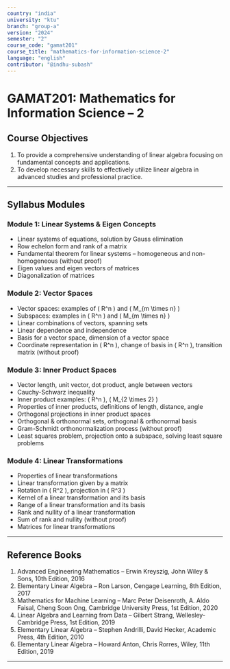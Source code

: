 ```yaml
---
country: "india"
university: "ktu"
branch: "group-a"
version: "2024"
semester: "2"
course_code: "gamat201"
course_title: "mathematics-for-information-science-2"
language: "english"
contributor: "@indhu-subash"
---
```


# GAMAT201: Mathematics for Information Science – 2  

## Course Objectives  

1. To provide a comprehensive understanding of linear algebra focusing on fundamental concepts and applications.  
2. To develop necessary skills to effectively utilize linear algebra in advanced studies and professional practice.  

---

## Syllabus Modules  

### Module 1: Linear Systems & Eigen Concepts  
- Linear systems of equations, solution by Gauss elimination  
- Row echelon form and rank of a matrix  
- Fundamental theorem for linear systems – homogeneous and non-homogeneous (without proof)  
- Eigen values and eigen vectors of matrices  
- Diagonalization of matrices  

### Module 2: Vector Spaces  
- Vector spaces: examples of \( R^n \) and \( M_{m \times n} \)  
- Subspaces: examples in \( R^n \) and \( M_{m \times n} \)  
- Linear combinations of vectors, spanning sets  
- Linear dependence and independence  
- Basis for a vector space, dimension of a vector space  
- Coordinate representation in \( R^n \), change of basis in \( R^n \), transition matrix (without proof)  

### Module 3: Inner Product Spaces  
- Vector length, unit vector, dot product, angle between vectors  
- Cauchy-Schwarz inequality  
- Inner product examples: \( R^n \), \( M_{2 \times 2} \)  
- Properties of inner products, definitions of length, distance, angle  
- Orthogonal projections in inner product spaces  
- Orthogonal & orthonormal sets, orthogonal & orthonormal basis  
- Gram-Schmidt orthonormalization process (without proof)  
- Least squares problem, projection onto a subspace, solving least square problems  

### Module 4: Linear Transformations  
- Properties of linear transformations  
- Linear transformation given by a matrix  
- Rotation in \( R^2 \), projection in \( R^3 \)  
- Kernel of a linear transformation and its basis  
- Range of a linear transformation and its basis  
- Rank and nullity of a linear transformation  
- Sum of rank and nullity (without proof)  
- Matrices for linear transformations  

---

## Reference Books  

1. Advanced Engineering Mathematics – Erwin Kreyszig, John Wiley & Sons, 10th Edition, 2016  
2. Elementary Linear Algebra – Ron Larson, Cengage Learning, 8th Edition, 2017  
3. Mathematics for Machine Learning – Marc Peter Deisenroth, A. Aldo Faisal, Cheng Soon Ong, Cambridge University Press, 1st Edition, 2020  
4. Linear Algebra and Learning from Data – Gilbert Strang, Wellesley-Cambridge Press, 1st Edition, 2019  
5. Elementary Linear Algebra – Stephen Andrilli, David Hecker, Academic Press, 4th Edition, 2010  
6. Elementary Linear Algebra – Howard Anton, Chris Rorres, Wiley, 11th Edition, 2019  

---
